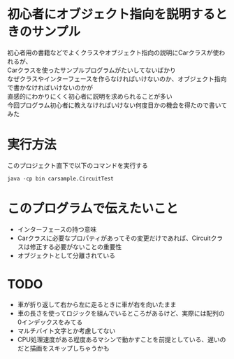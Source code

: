 
# 初心者にオブジェクト指向を説明するときのサンプル

初心者用の書籍などでよくクラスやオブジェクト指向の説明にCarクラスが使われるが、  
Carクラスを使ったサンプルプログラムがたいしてないばかり  
なぜクラスやインターフェースを作らなければいけないのか、オブジェクト指向で書かなければいけないのかが  
直感的にわかりにくく初心者に説明を求められることが多い  
今回プログラム初心者に教えなければいけない何度目かの機会を得たので書いてみた  


# 実行方法

このプロジェクト直下で以下のコマンドを実行する  

    java -cp bin carsample.CircuitTest


# このプログラムで伝えたいこと

* インターフェースの持つ意味
* Carクラスに必要なプロパティがあってその変更だけであれば、Circuitクラスは修正する必要がないことの重要性
* オブジェクトとして分離されている


# TODO

* 車が折り返して右から左に走るときに車が右を向いたまま
* 車の長さを使ってロジックを組んでいるところがあるけど、実際には配列の0インデックスをみてる
* マルチバイト文字とか考慮してない
* CPU処理速度がある程度あるマシンで動かすことを前提としている、遅いのだと描画をスキップしちゃうかも

